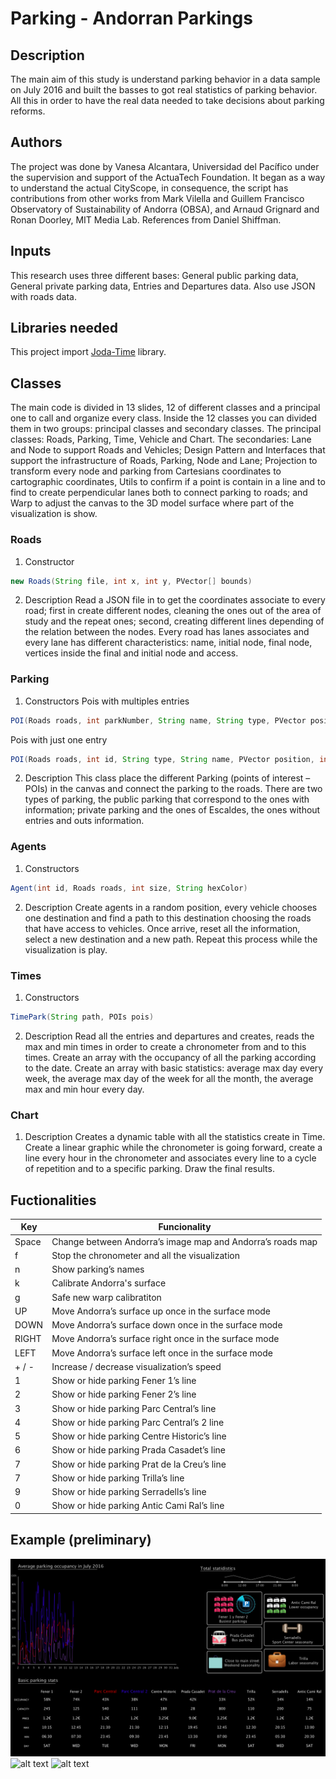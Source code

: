 # Parking - Andorran Parkings


## **Description**
The main aim of this study is understand parking behavior in a data sample on July 2016 and
built the basses to got real statistics of parking behavior. All this in order to have the real data
needed to take decisions about parking reforms.

## **Authors**
The project was done by Vanesa Alcantara, Universidad del Pacífico
under the supervision and support of the ActuaTech Foundation. It began as a way to
understand the actual CityScope, in consequence, the script has contributions from other
works from Mark Vilella and Guillem Francisco Observatory of Sustainability of Andorra
(OBSA), and Arnaud Grignard and Ronan Doorley, MIT Media Lab. References from Daniel
Shiffman.

## **Inputs**
This research uses three different bases: General public parking data, General private parking
data, Entries and Departures data. Also use JSON with roads data.

## **Libraries needed**
This project import [Joda-Time](http://www.joda.org/joda-time/) library. 

## **Classes**
The main code is divided in 13 slides, 12 of different classes and a principal one to call and
organize every class. Inside the 12 classes you can divided them in two groups: principal classes
and secondary classes. The principal classes: Roads, Parking, Time, Vehicle and Chart. The
secondaries: Lane and Node to support Roads and Vehicles; Design Pattern and Interfaces that
support the infrastructure of Roads, Parking, Node and Lane; Projection to transform every
node and parking from Cartesians coordinates to cartographic coordinates, Utils to confirm if a
point is contain in a line and to find to create perpendicular lanes both to connect parking to
roads; and Warp to adjust the canvas to the 3D model surface where part of the visualization is
show.
### **Roads**
1. Constructor
```java
new Roads(String file, int x, int y, PVector[] bounds)
```
2. Description
Read a JSON file in to get the coordinates associate to every road; first in
create different nodes, cleaning the ones out of the area of study and the repeat ones; second,
creating different lines depending of the relation between the nodes. Every road has lanes
associates and every lane has different characteristics: name, initial node, final node, vertices
inside the final and initial node and access.

### **Parking**
1. Constructors
Pois with multiples entries
```java
POI(Roads roads, int parkNumber, String name, String type, PVector position, int capacity, ArrayList<Integer> deviceNum, String price, PVector[] coords)
```
Pois with just one entry
```java
POI(Roads roads, int id, String type, String name, PVector position, int capacity)
```

2. Description
This class place the different Parking (points of interest – POIs) in the canvas and
connect the parking to the roads. There are two types of parking, the public parking that
correspond to the ones with information; private parking and the ones of Escaldes, the ones
without entries and outs information.

### **Agents**
1. Constructors
```java
Agent(int id, Roads roads, int size, String hexColor)
```
2. Description
Create agents in a random position, every vehicle chooses one destination and find a
path to this destination choosing the roads that have access to vehicles. Once arrive, reset all
the information, select a new destination and a new path. Repeat this process while the
visualization is play.

### **Times**
1. Constructors
```java
TimePark(String path, POIs pois)
```
2. Description
Read all the entries and departures and creates, reads the max and min times in order to
create a chronometer from and to this times. Create an array with the occupancy of all the
parking according to the date. Create an array with basic statistics: average max day every
week, the average max day of the week for all the month, the average max and min hour every
day.

### **Chart**
1. Description
Creates a dynamic table with all the statistics create in Time. Create a linear graphic
while the chronometer is going forward, create a line every hour in the chronometer and
associates every line to a cycle of repetition and to a specific parking. Draw the final results.

## **Fuctionalities**

|      Key      |                      Funcionality                           |
| ------------- | ----------------------------------------------------------- |
|    Space      | Change between Andorra’s image map and Andorra’s roads map  |
|      f        | Stop the chronometer and all the visualization              |
|      n        | Show parking’s names                                        |
|      k        | Calibrate Andorra's surface                                 |
|      g        | Safe new warp calibratiton                                  |
|      UP       | Move Andorra’s surface up once in the surface mode          |
|     DOWN      | Move Andorra’s surface down once in the surface mode        | 
|     RIGHT     | Move Andorra’s surface right once in the surface mode       |
|     LEFT      | Move Andorra’s surface left once in the surface mode        |
|     + / -     | Increase / decrease visualization’s speed                   |
|      1        | Show or hide parking Fener 1’s line                         |
|      2        | Show or hide parking Fener 2’s line                         |
|      3        | Show or hide parking Parc Central’s line                    |
|      4        | Show or hide parking Parc Central’s 2 line                  |
|      5        | Show or hide parking Centre Historic’s line                 |
|      6        | Show or hide parking Prada Casadet’s line                   | 
|      7        | Show or hide parking Prat de la Creu’s line                 |
|      7        | Show or hide parking Trilla’s line                          |
|      9        | Show or hide parking Serradells’s line                      |
|      0        | Show or hide parking Antic Cami Ral’s line                  | 
 
## **Example (preliminary)**
![alt text](https://github.com/vaap1997/Parking/blob/master/data/Result_01.png)
![alt text](https://github.com/vaap1997/Parking/blob/master/data/Result_02.png)
![alt text](https://github.com/vaap1997/Parking/blob/master/data/Result_03.png)




